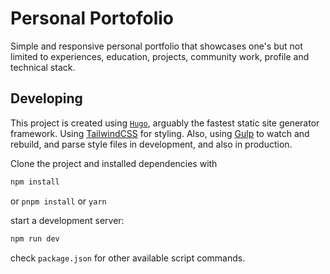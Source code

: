# Personal Portofolio

Simple and responsive personal portfolio that showcases one's but not limited to experiences, education, projects, community work, profile and technical stack.

## Developing

This project is created using [`Hugo`](https://gohugo.io/), arguably the fastest static site generator framework. Using [TailwindCSS](https://tailwindcss.com/) for styling. Also, using [Gulp](https://gulpjs.com/) to watch and rebuild, and parse style files in development, and also in production.

Clone the project and installed dependencies with

```bash
npm install
```

or `pnpm install` or `yarn`

start a development server:

```bash
npm run dev

```

check `package.json` for other available script commands.
